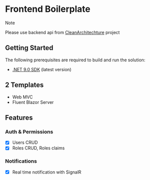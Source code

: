 # Frontend Boilerplate

> [!NOTE]
> Please use backend api from [CleanArchitechture](https://github.com/LightsoftHub/CleanArchitecture) project

## Getting Started

The following prerequisites are required to build and run the solution:

- [.NET 9.0 SDK](https://dotnet.microsoft.com/download/dotnet/9.0) (latest version)

## 2 Templates

* Web MVC
* Fluent Blazor Server

## Features

### Auth & Permissions
- [x] Users CRUD
- [x] Roles CRUD, Roles claims

### Notifications
- [x] Real time notification with SignalR

